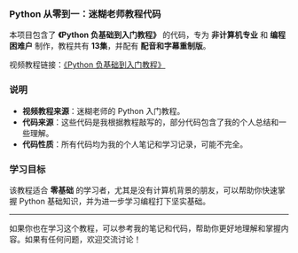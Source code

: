 ### Python 从零到一：迷糊老师教程代码

本项目包含了 **《Python 负基础到入门教程》** 的代码，专为 **非计算机专业** 和 **编程困难户** 制作，教程共有 **13集**，并配有 **配音和字幕重制版**。

视频教程链接：[《Python 负基础到入门教程》](https://www.bilibili.com/video/BV1et411b76c?##share_source=copy_web&vd_source=506c6172c9a6ec2f01c92b361b61386f)

### 说明

- **视频教程来源**：迷糊老师的 Python 入门教程。
- **代码来源**：这些代码是我根据教程敲写的，部分代码包含了我的个人总结和一些理解。
- **代码性质**：所有代码均为我的个人笔记和学习记录，可能不完全。

### 学习目标

该教程适合 **零基础** 的学习者，尤其是没有计算机背景的朋友，可以帮助你快速掌握 Python 基础知识，并为进一步学习编程打下坚实基础。

---

如果你也在学习这个教程，可以参考我的笔记和代码，帮助你更好地理解和掌握内容。如果有任何问题，欢迎交流讨论！
